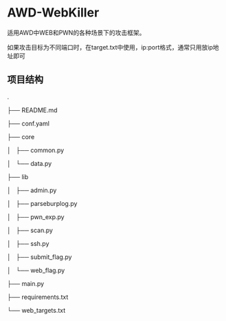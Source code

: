 # AWD-WebKiller
适用AWD中WEB和PWN的各种场景下的攻击框架。

如果攻击目标为不同端口时，在target.txt中使用，ip:port格式，通常只用放ip地址即可

## 项目结构

.

├── README.md

├── conf.yaml

├── core

│   ├── common.py

│   └── data.py

├── lib

│   ├── admin.py

│   ├── parseburplog.py

│   ├── pwn_exp.py

│   ├── scan.py

│   ├── ssh.py

│   ├── submit_flag.py

│   └── web_flag.py

├── main.py

├── requirements.txt

└── web_targets.txt